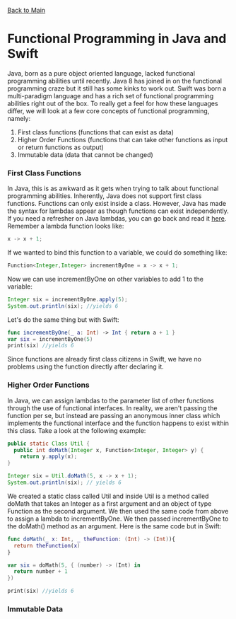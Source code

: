 [Back to Main](README.md/#functional-programming)
# Functional Programming in Java and Swift
Java, born as a pure object oriented language, lacked functional programming abilities until recently. Java 8 has joined in on the functional programming craze but it still has some kinks to work out. Swift was born a multi-paradigm language and has a rich set of functional programming abilities right out of the box. To really get a feel for how these languages differ, we will look at a few core concepts of functional programming, namely:
1. First class functions (functions that can exist as data)
2. Higher Order Functions (functions that can take other functions as input or return functions as output)
3. Immutable data (data that cannot be changed)
### First Class Functions
In Java, this is as awkward as it gets when trying to talk about functional programming abilities. Inherently, Java does not support first class functions. Functions can only exist inside a class. However, Java has made the syntax for lambdas appear as though functions can exist independently. If you need a refresher on Java lambdas, you can go back and read it [here](#). Remember a lambda function looks like:
```Java
x -> x + 1;
```
If we wanted to bind this function to a variable, we could do something like:
```Java
Function<Integer,Integer> incrementByOne = x -> x + 1;
```
Now we can use incrementByOne on other variables to add 1 to the variable:
```Java
Integer six = incrementByOne.apply(5);
System.out.println(six); //yields 6
```
Let's do the same thing but with Swift:
```Swift
func incrementByOne(_ a: Int) -> Int { return a + 1 }
var six = incrementByOne(5)
print(six) //yields 6
```
Since functions are already first class citizens in Swift, we have no problems using the function directly after declaring it.
### Higher Order Functions
In Java, we can assign lambdas to the parameter list of other functions through the use of functional interfaces. In reality, we aren't passing the function per se, but instead are passing an anonymous inner class which implements the functional interface and the function happens to exist within this class. Take a look at the following example:
```Java
public static Class Util {
  public int doMath(Integer x, Function<Integer, Integer> y) {
    return y.apply(x);  
}

Integer six = Util.doMath(5, x -> x + 1);
System.out.println(six); // yields 6
```
We created a static class called Util and inside Util is a method called doMath that takes an Integer as a first argument and an object of type Function as the second argument. We then used the same code from above to assign a lambda to incrementByOne.
We then passed incrementByOne to the doMath() method as an argument. Here is the same code but in Swift:
```Swift
func doMath(_ x: Int, _ theFunction: (Int) -> (Int)){
  return theFunction(x)
}

var six = doMath(5, { (number) -> (Int) in
  return number + 1
})

print(six) //yields 6
```
### Immutable Data


